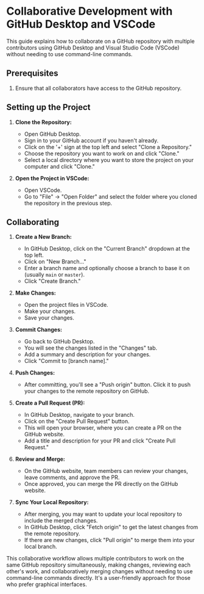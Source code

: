 # Collaborative Development with GitHub Desktop and VSCode

This guide explains how to collaborate on a GitHub repository with multiple contributors using GitHub Desktop and Visual Studio Code (VSCode) without needing to use command-line commands.

## Prerequisites

1. Ensure that all collaborators have access to the GitHub repository.

## Setting up the Project

1. **Clone the Repository:**
   - Open GitHub Desktop.
   - Sign in to your GitHub account if you haven't already.
   - Click on the '+' sign at the top left and select "Clone a Repository."
   - Choose the repository you want to work on and click "Clone."
   - Select a local directory where you want to store the project on your computer and click "Clone."

2. **Open the Project in VSCode:**
   - Open VSCode.
   - Go to "File" -> "Open Folder" and select the folder where you cloned the repository in the previous step.

## Collaborating

1. **Create a New Branch:**
   - In GitHub Desktop, click on the "Current Branch" dropdown at the top left.
   - Click on "New Branch..."
   - Enter a branch name and optionally choose a branch to base it on (usually `main` or `master`).
   - Click "Create Branch."

2. **Make Changes:**
   - Open the project files in VSCode.
   - Make your changes.
   - Save your changes.

3. **Commit Changes:**
   - Go back to GitHub Desktop.
   - You will see the changes listed in the "Changes" tab.
   - Add a summary and description for your changes.
   - Click "Commit to [branch name]."

4. **Push Changes:**
   - After committing, you'll see a "Push origin" button. Click it to push your changes to the remote repository on GitHub.

5. **Create a Pull Request (PR):**
   - In GitHub Desktop, navigate to your branch.
   - Click on the "Create Pull Request" button.
   - This will open your browser, where you can create a PR on the GitHub website.
   - Add a title and description for your PR and click "Create Pull Request."

6. **Review and Merge:**
   - On the GitHub website, team members can review your changes, leave comments, and approve the PR.
   - Once approved, you can merge the PR directly on the GitHub website.

7. **Sync Your Local Repository:**
   - After merging, you may want to update your local repository to include the merged changes.
   - In GitHub Desktop, click "Fetch origin" to get the latest changes from the remote repository.
   - If there are new changes, click "Pull origin" to merge them into your local branch.

This collaborative workflow allows multiple contributors to work on the same GitHub repository simultaneously, making changes, reviewing each other's work, and collaboratively merging changes without needing to use command-line commands directly. It's a user-friendly approach for those who prefer graphical interfaces.
